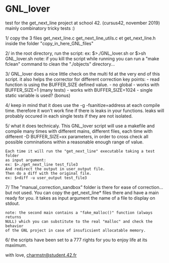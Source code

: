 # GNL_lover
test for the get_next_line project at school 42. (cursus42, november 2019)
mainly combinatory tricky tests :)


1/	copy the 3 files get_next_line.c get_next_line_utils.c et get_next_line.h
	inside the folder "copy_in_here_GNL_files"

2/	in the root directory, run the script:
	ex: $>./GNL_lover.sh	or	$>sh GNL_lover.sh
	note: if you kill the script while running you can run a "make fclean"
	command to clean the "./objects" directory...

3/	GNL_lover does a nice little check on the multi fd at the very end of this
	script. it also helps the corrector for different correction key points:
	- read function is using the BUFFER_SIZE defined value.
	- no global
	- works with BUFFER_SIZE=1 (many tests)
	- works with BUFFER_SIZE=1024
	- single static variable is used? (bonus)

4/	keep in mind that it does use the -g -fsanitize=address at each compile
	time. therefore it won't work fine if there is leaks in your functions.
	leaks will probably occured in each single tests if they are not isolated.

5/	what it does technicaly.
	This GNL_lover script will use a makefile and compile many times with
	different mains, different files, each time with different 
	-D BUFFER_SIZE=xx parameters, in order to cross check all possible
	comninations within a reasonable enough range of value.

	Each time it will run the "get_next_line" executable taking a test folder
	as input argument:
	ex: $>./get_next_line test_file3
	And redirect the output in user_output file.
	Then do a diff with the original file.
	ex: $>diff -u user_output test_file3

7/	The "manual_correction_sandbox" folder is there for ease of correction...
	but not used.
	You can copy the get_next_line* files there and have a main ready for you.
	it takes as input argument the name of a file to display on stdout.

	note: the second main contains a "fake_malloc()" function (always returns
	NULL) which you can substitute to the real "malloc" and check the behavior
	of the GNL project in case of insuficsient allocatable memory.

6/	the scripts have been set to a 777 rights for you to enjoy life at its
	maximum.

with love, charmstr@student.42.fr
